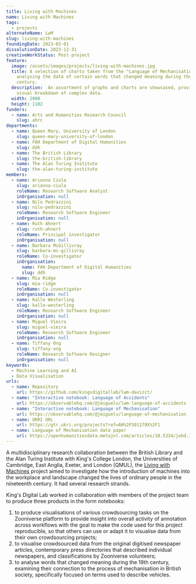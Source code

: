 ```yaml
---
title: Living with Machines
name: Living with Machines
tags:
  - projects
alternateName: LwM
slug: living-with-machines
foundingDate: 2023-03-01
dissolutionDate: 2023-12-31
creativeWorkStatus: Post-project
feature:
  image: /assets/images/projects/living-with-machines.jpg
  title: A selection of charts taken from the "Language of Mechanisation"
    analysing the data of certain words that changed meaning during the 19th
    century.
  description:  An assortment of graphs and charts are showcased, providing a
    visual breakdown of complex data.
  width: 2000
  height: 1102
funders:
  - name: Arts and Humanities Research Council
    slug: ahrc
departments:
  - name: Queen Mary, University of London
    slug: queen-mary-university-of-london
  - name: FAH Department of Digital Humanities
    slug: ddh
  - name: The British Library
    slug: the-british-library
  - name: The Alan Turing Institute
    slug: the-alan-turing-institute
members:
  - name: Arianna Ciula
    slug: arianna-ciula
    roleName: Research Software Analyst
    inOrganisation: null
  - name: Nilo Pedrazzini
    slug: nilo-pedrazzini
    roleName: Research Software Engineer
    inOrganisation: null
  - name: Ruth Ahnert
    slug: ruth-ahnert
    roleName: Principal investigator
    inOrganisation: null
  - name: Barbara McGillivray
    slug: barbara-mc-gillivray
    roleName: Co-investigator
    inOrganisation:
      name: FAH Department of Digital Humanities
      slug: ddh
  - name: Mia Ridge
    slug: mia-ridge
    roleName: Co-investigator
    inOrganisation: null
  - name: Kalle Westerling
    slug: kalle-westerling
    roleName: Research Software Engineer
    inOrganisation: null
  - name: Miguel Vieira
    slug: miguel-vieira
    roleName: Research Software Engineer
    inOrganisation: null
  - name: Tiffany Ong
    slug: tiffany-ong
    roleName: Research Software Designer
    inOrganisation: null
keywords:
  - Machine Learning and AI
  - Data Visualisation
urls:
  - name: Repository
    url: https://github.com/kingsdigitallab/lwm-davizct/
  - name: "Interactive notebook: Language of Accidents"
    url: https://observablehq.com/@jmiguelv/lwm-language-of-accidents
  - name: "Interactive notebook: Language of Mechanisation"
    url: https://observablehq.com/@jmiguelv/language-of-mechanisation
  - name: UKRI URL
    url: https://gtr.ukri.org/projects?ref=AH%2FS01179X%2F1
  - name: Language of Mechanisation data paper
    url: https://openhumanitiesdata.metajnl.com/articles/10.5334/johd.195
---
```


A multidisciplinary research collaboration between the British Library and the Alan Turing Institute with King's College London, the Universities of Cambridge, East Anglia, Exeter, and London (QMUL), the [Living with Machines](https://www.zooniverse.org/projects/bldigital/living-with-machines/) project aimed to investigate how the introduction of machines into the workplace and landscape changed the lives of ordinary people in the nineteenth century. It had several research strands.

King's Digital Lab worked in collaboration with members of the project team to produce three products in the form notebooks:

1. to produce visualisations of various crowdsourcing tasks on the Zooniverse platform to provide insight into overall activity of annotation across workflows with the goal to make the code used for this project reproducible, so that others can use or adapt it to visualise data from their own crowdsourcing projects;
2. to visualise crowdsourced data from the original digitised newspaper articles, contemporary press directories that described individual newspapers, and classifications by Zooniverse volunteers;
3. to analyse words that changed meaning during the 19th century, examining their connection to the process of mechanisation in British society, specifically focused on terms used to describe vehicles.
